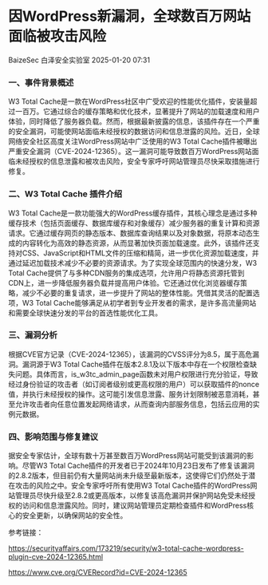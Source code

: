 #  因WordPress新漏洞，全球数百万网站面临被攻击风险   
BaizeSec  白泽安全实验室   2025-01-20 07:31  
  
### 一、事件背景概述  
  
W3 Total Cache是一款在WordPress社区中广受欢迎的性能优化插件，安装量超过一百万。它通过综合的缓存策略和优化技术，显著提升了网站的加载速度和用户体验，同时降低了服务器负载。然而，根据最新披露的信息，该插件存在一个严重的安全漏洞，可能使网站面临未经授权的数据访问和信息泄露的风险。近日，全球网络安全社区高度关注WordPress网站中广泛使用的W3 Total Cache插件被曝出严重安全漏洞（CVE-2024-12365）。这一漏洞可能导致数百万WordPress网站面临未经授权的信息泄露和被攻击风险，安全专家呼吁网站管理员尽快采取措施进行修复。  
### 二、W3 Total Cache 插件介绍  
  
W3 Total Cache是一款功能强大的WordPress缓存插件，其核心理念是通过多种缓存技术（包括页面缓存、数据库缓存和对象缓存）减少服务器的重复计算和资源请求。它通过缓存网页的静态版本、数据库查询结果以及对象数据，将原本动态生成的内容转化为高效的静态资源，从而显著加快页面加载速度。此外，该插件还支持对CSS、JavaScript和HTML文件的压缩和精简，进一步优化资源加载速度，并通过延迟加载技术减少不必要的资源请求。为了实现全球范围内的快速分发，W3 Total Cache提供了与多种CDN服务的集成选项，允许用户将静态资源托管到CDN上，进一步降低服务器负载并提高用户体验。它还通过优化浏览器缓存策略，减少不必要的重复请求，进一步提升了网站的整体性能。凭借其灵活的配置选项，W3 Total Cache能够满足从初学者到专业开发者的需求，是许多高流量网站和需要全球快速分发的平台的首选性能优化工具。  
### 三、漏洞分析  
  
根据CVE官方记录（CVE-2024-12365），该漏洞的CVSS评分为8.5，属于高危漏洞。漏洞源于W3 Total Cache插件在版本2.8.1及以下版本中存在一个权限检查缺失问题。具体而言，is_w3tc_admin_page函数未对用户权限进行充分验证，导致经过身份验证的攻击者（如订阅者级别或更高权限的用户）可以获取插件的nonce值，并执行未经授权的操作。这可能引发信息泄露、服务计划限制被恶意消耗，甚至允许攻击者向任意位置发起网络请求，从而查询内部服务信息，包括云应用的实例元数据。  
### 四、影响范围与修复建议  
  
据安全专家估计，全球有数十万甚至数百万WordPress网站可能受到该漏洞的影响。尽管W3 Total Cache插件的开发者已于2024年10月23日发布了修复该漏洞的2.8.2版本，但目前仍有大量网站尚未升级至最新版本，这使得它们仍然处于潜在攻击的风险之中。安全专家呼吁所有使用W3 Total Cache插件的WordPress网站管理员尽快升级至2.8.2或更高版本，以修复该高危漏洞并保护网站免受未经授权的访问和信息泄露风险。同时，建议网站管理员定期检查插件和WordPress核心的安全更新，以确保网站的安全性。  
  
参考链接：  
  
https://securityaffairs.com/173219/security/w3-total-cache-wordpress-plugin-cve-2024-12365.html  
  
https://www.cve.org/CVERecord?id=CVE-2024-12365  
  
  
  
  
  
  
  
  
  
  
